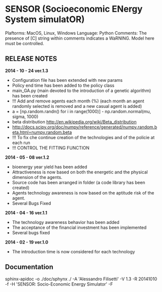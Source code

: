 SENSOR (Socioeconomic ENergy System simulatOR)
==============================================

Plaftorms: MacOS, Linux, Windows
Language: Python
Comments: The presence of [C] string within comments indicates a WaRNING. Model here must be controlled. 

RELEASE NOTES
-------------

**2014 - 10 - 24 ver.1.3**

* Configuration file has been extended with new params
* Policy end time has been added to the policy class
* main_GA.py (main devoted to the introduction of a genetic algorithm) has been created
* !!! Add and remove agents each month (%) (each month an agent randomly selected is removed and a new casual agent is added)
* a = [np.random.randn() for i in range(1000)] - np.random.normal(mu, sigma, 1000)
* beta distribution http://en.wikipedia.org/wiki/Beta_distribution
* http://docs.scipy.org/doc/numpy/reference/generated/numpy.random.beta.html=numpy.random.beta
* !!! To fix che continue creation of the technologies and of the policie at each run
* !!! CONTROL THE FITTING FUNCTION

**2014 - 05 - 08 ver.1.2**

* bioenergy year yield has been added
* Attractiveness is now based on both the energetic and the physical dimension of the agents.
* Source code has been arranged in folder (a code library has been created)
* Agents technology awareness is now based on the aptitude risk of the agent.
* Several Bugs Fixed


**2014 - 04 - 16 ver.1.1**

* The technology awareness behavior has been added
* The acceptance of the financial investment has been implemented
* Several bugs fixed

**2014 - 02 - 19 ver.1.0**

* The introduction time is now considered for each technology

Documentation
-------------
sphinx-apidoc -o ./doc/sphynx ./ -A 'Alessandro Filisetti' -V 1.3 -R 20141010 -f -H 'SENSOR: Socio-Economic Energy Simulator' -F 

